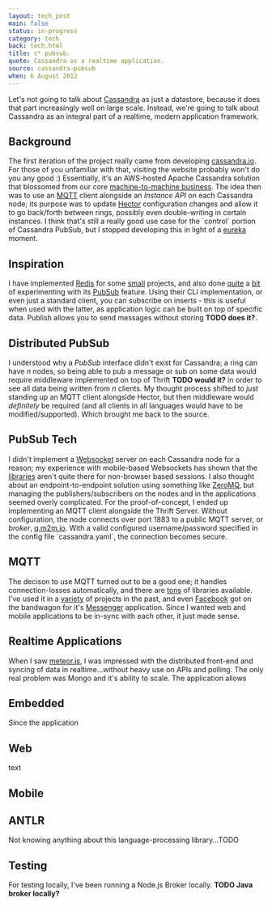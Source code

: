 ```yaml
---
layout: tech_post
main: false
status: in-progress
category: tech
back: tech.html
title: c* pubsub.
quote: Cassandra as a realtime application.
source: cassandra-pubsub
when: 6 August 2012
---
```


Let's not going to talk about <a href="">Cassandra</a> as just a datastore, because it does that part increasingly well on large scale. Instead, we're going to talk about Cassandra as an integral part of a realtime, modern application framework.

<h2>Background</h2>
The first iteration of the project really came from developing <a href="">cassandra.io</a>. For those of you unfamiliar with that, visiting the website probably won't do you any good :) Essentially, it's an AWS-hosted Apache Cassandra solution that blossomed from our core <a href="">machine-to-machine business</a>. The idea then was to use an <a href="">MQTT</a> client alongside an <i>Instance API</i> on each Cassandra node; its purpose was to update <a href="">Hector</a> configuration changes and allow it to go back/forth between rings, possibly even double-writing in certain instances. I think that's still a really good use case for the `control` portion of Cassandra PubSub, but I stopped developing this in light of a <a href="">eureka</a> moment.
	
<h2>Inspiration</h2>
I have implemented <a href="">Redis</a> for some <a href="">small</a> projects, and also done <a href="">quite</a> a <a href="">bit</a> of experimenting with its <a href="">PubSub</a> feature. Using their CLI implementation, or even just a standard client, you can subscribe on inserts - this is useful when used with the latter, as application logic can be built on top of specific data. Publish allows you to send messages without storing <b>TODO does it?</b>. 

<h2>Distributed PubSub</h2>
I understood why a <i>PubSub</i> interface didn't exist for Cassandra; a ring can have <i>n</i> nodes, so being able to pub a message or sub on some data would require middleware implemented on top of Thrift <b>TODO would it?</b> in order to see all data being written from <i>n</i> clients. My thought process shifted to <i>just</i> standing up an MQTT client alongside Hector, but then middleware would <i>definitely</i> be required (and all clients in all languages would have to be modified/supported). Which brought me back to the source. 

<h2>PubSub Tech</h2>
I didn't implement a <a href="">Websocket</a> server on each Cassandra node for a reason; my experience with mobile-based Websockets has shown that the <a href="">libraries</a> aren't quite there for non-browser based sessions. I also thought about an endpoint-to-endpoint solution using something like <a href="">ZeroMQ</a>, but managing the publishers/subscribers on the nodes and in the applications seemed overly complicated. For the proof-of-concept, I ended up implementing an MQTT client alongside the Thrift Server. Without configuration, the node connects over port 1883 to a public MQTT server, or <i>broker</i>, <a href="">q.m2m.io</a>. With a valid configured username/password specified in the config file `cassandra.yaml`, the connection becomes secure.

<h2>MQTT</h2>
The decison to use MQTT turned out to be a good one; it handles connection-losses automatically, and there are <a href="">tons</a> of libraries available. I've used it in a <a href="">variety</a> of projects in the past, and even <a href="">Facebook</a> got on the bandwagon for it's <a href="">Messenger</a> application. Since I wanted web and mobile applications to be in-sync with each other, it just made sense. 

<h2>Realtime Applications</h2>
When I saw <a href="">meteor.js</a>, I was impressed with the distributed front-end and syncing of data in realtime...without heavy use on APIs and polling. The only real problem was Mongo and it's ability to scale. The application allows 

<h2>Embedded</h2>
Since the application

<h2>Web</h2>
text

<h2>Mobile</h2>

<h2>ANTLR</h2>
Not knowing anything about this language-processing library...TODO

<h2>Testing</h2>
For testing locally, I've been running a Node.js Broker locally. <b>TODO Java broker locally?</b>